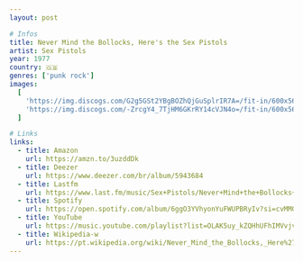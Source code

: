 ```yaml
---
layout: post

# Infos
title: Never Mind the Bollocks, Here's the Sex Pistols
artist: Sex Pistols
year: 1977
country: 🇬🇧
genres: ['punk rock']
images:
  [
    'https://img.discogs.com/G2g5GSt2YBgBOZhQjGuSplrIR7A=/fit-in/600x566/filters:strip_icc():format(jpeg):mode_rgb():quality(90)/discogs-images/R-2558425-1377106336-4419.jpeg.jpg',
    'https://img.discogs.com/-ZrcgY4_7TjHM6GKrRY14cVJN4o=/fit-in/600x566/filters:strip_icc():format(jpeg):mode_rgb():quality(90)/discogs-images/R-2558425-1377106376-3291.jpeg.jpg',
  ]

# Links
links:
  - title: Amazon
    url: https://amzn.to/3uzddDk
  - title: Deezer
    url: https://www.deezer.com/br/album/5943684
  - title: Lastfm
    url: https://www.last.fm/music/Sex+Pistols/Never+Mind+the+Bollocks+Here%27s+the+Sex+Pistols
  - title: Spotify
    url: https://open.spotify.com/album/6ggO3YVhyonYuFWUPBRyIv?si=cvMMGivXTpGPdQ377sJEeA
  - title: YouTube
    url: https://music.youtube.com/playlist?list=OLAK5uy_kZQHhUFhIMVvjv7WaBcI3jxW7E-dtesN4
  - title: Wikipedia-w
    url: https://pt.wikipedia.org/wiki/Never_Mind_the_Bollocks,_Here%27s_the_Sex_Pistols
---
```

